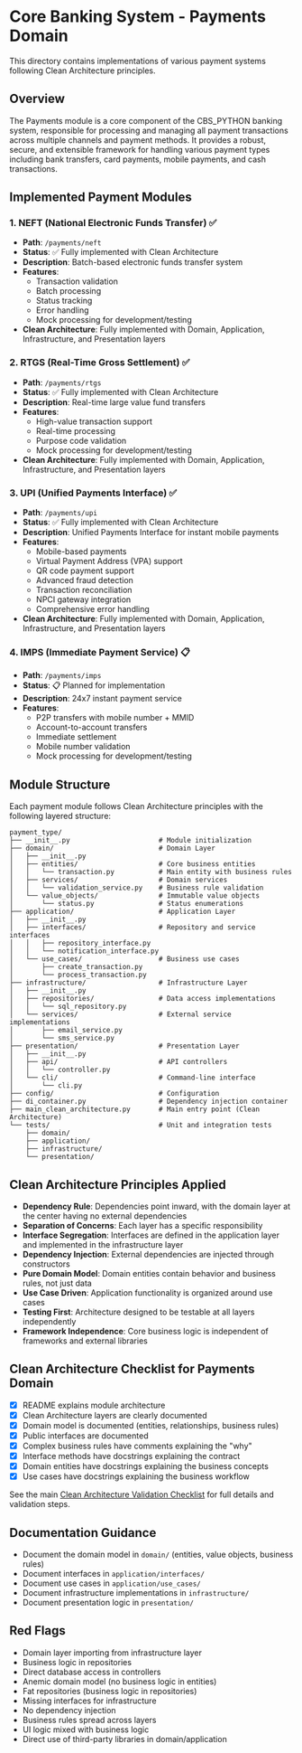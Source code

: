 # Core Banking System - Payments Domain

This directory contains implementations of various payment systems following Clean Architecture principles.

## Overview

The Payments module is a core component of the CBS_PYTHON banking system, responsible for processing and managing all payment transactions across multiple channels and payment methods. It provides a robust, secure, and extensible framework for handling various payment types including bank transfers, card payments, mobile payments, and cash transactions.

## Implemented Payment Modules

### 1. NEFT (National Electronic Funds Transfer) ✅
- **Path**: `/payments/neft`
- **Status**: ✅ Fully implemented with Clean Architecture
- **Description**: Batch-based electronic funds transfer system
- **Features**:
  - Transaction validation
  - Batch processing
  - Status tracking
  - Error handling
  - Mock processing for development/testing
- **Clean Architecture**: Fully implemented with Domain, Application, Infrastructure, and Presentation layers

### 2. RTGS (Real-Time Gross Settlement) ✅
- **Path**: `/payments/rtgs`
- **Status**: ✅ Fully implemented with Clean Architecture
- **Description**: Real-time large value fund transfers
- **Features**:
  - High-value transaction support
  - Real-time processing
  - Purpose code validation
  - Mock processing for development/testing
- **Clean Architecture**: Fully implemented with Domain, Application, Infrastructure, and Presentation layers

### 3. UPI (Unified Payments Interface) ✅
- **Path**: `/payments/upi`
- **Status**: ✅ Fully implemented with Clean Architecture
- **Description**: Unified Payments Interface for instant mobile payments
- **Features**:
  - Mobile-based payments
  - Virtual Payment Address (VPA) support
  - QR code payment support
  - Advanced fraud detection
  - Transaction reconciliation
  - NPCI gateway integration
  - Comprehensive error handling
- **Clean Architecture**: Fully implemented with Domain, Application, Infrastructure, and Presentation layers

### 4. IMPS (Immediate Payment Service) 📋
- **Path**: `/payments/imps`
- **Status**: 📋 Planned for implementation
- **Description**: 24x7 instant payment service
- **Features**:
  - P2P transfers with mobile number + MMID
  - Account-to-account transfers
  - Immediate settlement
  - Mobile number validation
  - Mock processing for development/testing

## Module Structure

Each payment module follows Clean Architecture principles with the following layered structure:

```
payment_type/
├── __init__.py                      # Module initialization
├── domain/                          # Domain Layer
│   ├── __init__.py
│   ├── entities/                    # Core business entities
│   │   └── transaction.py           # Main entity with business rules
│   ├── services/                    # Domain services
│   │   └── validation_service.py    # Business rule validation
│   └── value_objects/               # Immutable value objects
│       └── status.py                # Status enumerations
├── application/                     # Application Layer
│   ├── __init__.py
│   ├── interfaces/                  # Repository and service interfaces
│   │   ├── repository_interface.py
│   │   └── notification_interface.py
│   └── use_cases/                   # Business use cases
│       ├── create_transaction.py
│       └── process_transaction.py
├── infrastructure/                  # Infrastructure Layer
│   ├── __init__.py
│   ├── repositories/                # Data access implementations
│   │   └── sql_repository.py
│   └── services/                    # External service implementations
│       ├── email_service.py
│       └── sms_service.py
├── presentation/                    # Presentation Layer
│   ├── __init__.py
│   ├── api/                         # API controllers
│   │   └── controller.py
│   └── cli/                         # Command-line interface
│       └── cli.py
├── config/                          # Configuration
├── di_container.py                  # Dependency injection container
├── main_clean_architecture.py       # Main entry point (Clean Architecture)
└── tests/                           # Unit and integration tests
    ├── domain/
    ├── application/
    ├── infrastructure/
    └── presentation/
```

## Clean Architecture Principles Applied

- **Dependency Rule**: Dependencies point inward, with the domain layer at the center having no external dependencies
- **Separation of Concerns**: Each layer has a specific responsibility
- **Interface Segregation**: Interfaces are defined in the application layer and implemented in the infrastructure layer
- **Dependency Injection**: External dependencies are injected through constructors
- **Pure Domain Model**: Domain entities contain behavior and business rules, not just data
- **Use Case Driven**: Application functionality is organized around use cases
- **Testing First**: Architecture designed to be testable at all layers independently
- **Framework Independence**: Core business logic is independent of frameworks and external libraries

## Clean Architecture Checklist for Payments Domain

- [x] README explains module architecture
- [x] Clean Architecture layers are clearly documented
- [x] Domain model is documented (entities, relationships, business rules)
- [x] Public interfaces are documented
- [x] Complex business rules have comments explaining the "why"
- [x] Interface methods have docstrings explaining the contract
- [x] Domain entities have docstrings explaining the business concepts
- [x] Use cases have docstrings explaining the business workflow

See the main [Clean Architecture Validation Checklist](../documentation/implementation_guides/CLEAN_ARCHITECTURE_CHECKLIST.md) for full details and validation steps.

## Documentation Guidance
- Document the domain model in `domain/` (entities, value objects, business rules)
- Document interfaces in `application/interfaces/`
- Document use cases in `application/use_cases/`
- Document infrastructure implementations in `infrastructure/`
- Document presentation logic in `presentation/`

## Red Flags
- Domain layer importing from infrastructure layer
- Business logic in repositories
- Direct database access in controllers
- Anemic domain model (no business logic in entities)
- Fat repositories (business logic in repositories)
- Missing interfaces for infrastructure
- No dependency injection
- Business rules spread across layers
- UI logic mixed with business logic
- Direct use of third-party libraries in domain/application
